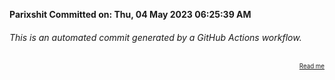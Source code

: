 **Parixshit Committed on: Thu, 04 May 2023 06:25:39 AM** <!-- a54d2116-4073-4e64-a63b-53f36499d5e6 -->

###### This is an automated commit generated by a GitHub Actions workflow.

<div align="right"><sub><sup><a href="https://github.com/Parixshit/AutoCommit.git">Read me</a></sup></sub></div>
